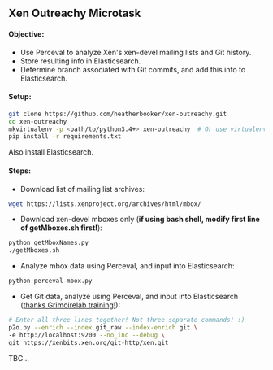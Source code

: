 ## Xen Outreachy Microtask

#### Objective: 

- Use Perceval to analyze Xen's xen-devel mailing lists and Git history.
- Store resulting info in Elasticsearch.
- Determine branch associated with Git commits, and add this info to Elasticsearch.


#### Setup:

```bash
git clone https://github.com/heatherbooker/xen-outreachy.git
cd xen-outreachy
mkvirtualenv -p <path/to/python3.4+> xen-outreachy  # Or use virtualenv if preferred.
pip install -r requirements.txt
```
Also install Elasticsearch.

#### Steps:

- Download list of mailing list archives:

```bash
wget https://lists.xenproject.org/archives/html/mbox/
```

- Download xen-devel mboxes only (__if using bash shell, modify first line of getMboxes.sh first!__):

```bash
python getMboxNames.py
./getMboxes.sh
```

- Analyze mbox data using Perceval, and input into Elasticsearch:

```bash
python perceval-mbox.py
```

- Get Git data, analyze using Perceval, and input into Elasticsearch ([thanks Grimoirelab training!](https://jgbarah.gitbooks.io/grimoirelab-training/grimoireelk/a-simple-dashboard.html)):

```bash
# Enter all three lines together! Not three separate commands! :)
p2o.py --enrich --index git_raw --index-enrich git \
-e http://localhost:9200 --no_inc --debug \
git https://xenbits.xen.org/git-http/xen.git
```

TBC...
